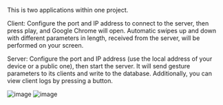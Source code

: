 This is two applications within one project.

Client:
Configure the port and IP address to connect to the server, then press play, and Google Chrome will open. Automatic swipes up and down with different parameters in length, received from the server, will be performed on your screen.

Server:
Configure the port and IP address (use the local address of your device or a public one), then start the server. It will send gesture parameters to its clients and write to the database. Additionally, you can view client logs by pressing a button.

![image](https://github.com/fikkkkus/client-server/assets/150596519/1b0d0efd-8070-42fc-84d2-309f9940dd13)
![image](https://github.com/fikkkkus/client-server/assets/150596519/59ebfa4f-0271-45ae-9abd-846b2b9d7304)

